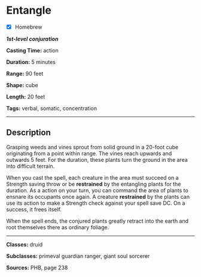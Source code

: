 # Entangle

- [x] Homebrew

***1st-level conjuration***

**Casting Time:** action

**Duration:** 5 minutes

**Range:** 90 feet

**Shape:** cube

**Length:** 20 feet

**Tags:** verbal, somatic, concentration

---

## Description
Grasping weeds and vines sprout from solid ground in a 20-foot cube originating from a point within range.
The vines reach upwards and outwards 5 feet.
For the duration, these plants turn the ground in the area into difficult terrain.

When you cast the spell, each creature in the area must succeed on a Strength saving throw or be **restrained** by the entangling plants for the duration.
As a action on your turn, you can command the area of plants to ensnare its occupants once again.
A creature **restrained** by the plants can use its action to make a Strength check against your spell save DC.
On a success, it frees itself.

When the spell ends, the conjured plants greatly retract into the earth and root themselves there as ordinary foliage.

---

**Classes:** druid

**Subclasses:** primeval guardian ranger, giant soul sorcerer

**Sources:** PHB, page 238
